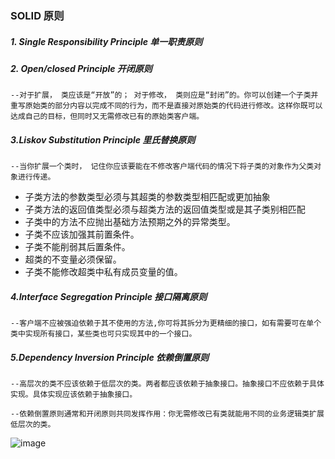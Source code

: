 ### SOLID 原则

##### 1. Single Responsibility Principle 单一职责原则
##### 2. Open/closed Principle  开闭原则       
    --对于扩展， 类应该是“开放”的； 对于修改， 类则应是“封闭”的。你可以创建一个子类并重写原始类的部分内容以完成不同的行为，而不是直接对原始类的代码进行修改。这样你既可以达成自己的目标，但同时又无需修改已有的原始类客户端。
##### 3.Liskov Substitution Principle  里氏替换原则
    --当你扩展一个类时， 记住你应该要能在不修改客户端代码的情况下将子类的对象作为父类对象进行传递。
  * 子类方法的参数类型必须与其超类的参数类型相匹配或更加抽象
  * 子类方法的返回值类型必须与超类方法的返回值类型或是其子类别相匹配
  * 子类中的方法不应抛出基础方法预期之外的异常类型。
  * 子类不应该加强其前置条件。
  * 子类不能削弱其后置条件。
  * 超类的不变量必须保留。
  * 子类不能修改超类中私有成员变量的值。
##### 4.Interface Segregation Principle 接口隔离原则
    --客户端不应被强迫依赖于其不使用的方法,你可将其拆分为更精细的接口，如有需要可在单个类中实现所有接口，某些类也可只实现其中的一个接口。
##### 5.Dependency Inversion Principle 依赖倒置原则
    --高层次的类不应该依赖于低层次的类。两者都应该依赖于抽象接口。抽象接口不应依赖于具体实现。具体实现应该依赖于抽象接口。
  
    --依赖倒置原则通常和开闭原则共同发挥作用：你无需修改已有类就能用不同的业务逻辑类扩展低层次的类。
  ![image](https://user-images.githubusercontent.com/33577671/119323905-c7aa6b80-bcb1-11eb-955e-a398db59c5d8.png)

